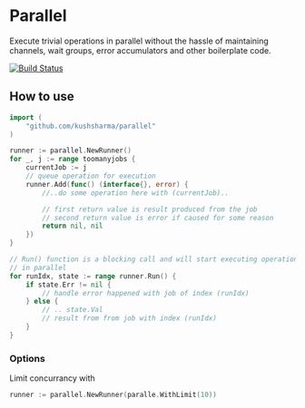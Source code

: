 # Parallel

Execute trivial operations in parallel without the hassle of maintaining channels,
wait groups, error accumulators and other boilerplate code.

[![Build Status](https://travis-ci.com/kushsharma/parallel.svg?branch=main)](https://travis-ci.com/kushsharma/parallel)

## How to use

```go
import (
    "github.com/kushsharma/parallel"
)

runner := parallel.NewRunner()
for _, j := range toomanyjobs {
	currentJob := j
	// queue operation for execution
	runner.Add(func() (interface{}, error) {
		//..do some operation here with (currentJob)..

		// first return value is result produced from the job
		// second return value is error if caused for some reason
		return nil, nil
	})
}

// Run() function is a blocking call and will start executing operations
// in parallel
for runIdx, state := range runner.Run() {
	if state.Err != nil {
		// handle error happened with job of index (runIdx)
	} else {
		// .. state.Val
		// result from from job with index (runIdx)
	}
}
```

### Options

Limit concurrancy with 
```go
runner := parallel.NewRunner(paralle.WithLimit(10))
```
